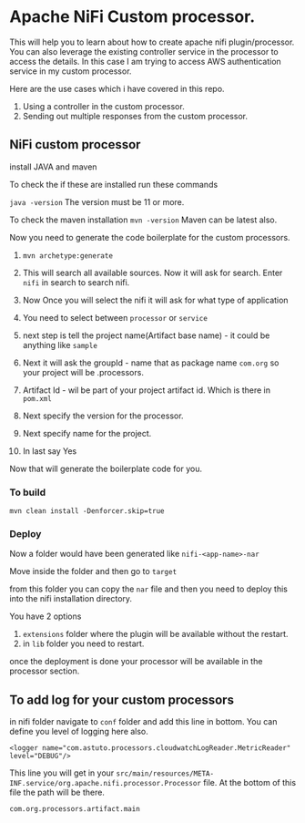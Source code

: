 # Apache NiFi Custom processor. 

This will help you to learn about how to create apache nifi plugin/processor. 
You can also leverage the existing controller service in the processor to access the details. 
In this case I am trying to access AWS authentication service in my custom processor. 

Here are the use cases which i have covered in this repo. 

1. Using a controller in the custom processor. 
2. Sending out multiple responses from the custom processor. 


## NiFi custom processor

install JAVA and maven

To check the if these are installed run these commands

`java -version`
The version must be 11 or more.

To check the maven installation
`mvn -version`
Maven can be latest also.

Now you need to generate the code boilerplate for the custom processors.

1. `mvn archetype:generate`

2. This will search all available sources. Now it will ask for search.
   Enter `nifi` in search to search nifi.

3. Now Once you will select the nifi it will ask for what type of application

4. You need to select between `processor` or `service`

5. next step is tell the project name(Artifact base name) - it could be anything like `sample`

6. Next it will ask the groupId - name that as package name `com.org` so your project will be <group-id>.processors.<base-name>

7. Artifact Id - wil be part of your project artifact id. Which is there in `pom.xml`

8. Next specify the version for the processor.

9. Next specify name for the project.

10. In last say Yes

Now that will generate the boilerplate code for you.

### To build

`mvn clean install -Denforcer.skip=true`

### Deploy

Now a folder would have been generated like `nifi-<app-name>-nar`

Move inside the folder and then go to `target`

from this folder you can copy the `nar` file and then you need to deploy
this into the nifi installation directory.

You have 2 options

1. `extensions` folder where the plugin will be available without the restart.
2. in `lib` folder you need to restart.

once the deployment is done your processor will be available in the processor section.

## To add log for your custom processors

in nifi folder navigate to `conf` folder and add this line in bottom. You can define you level of logging here also.

```
<logger name="com.astuto.processors.cloudwatchLogReader.MetricReader" level="DEBUG"/>
```

This line you will get in your `src/main/resources/META-INF.service/org.apache.nifi.processor.Processor` file. At the bottom of this file the path will be there.

```
com.org.processors.artifact.main
```
